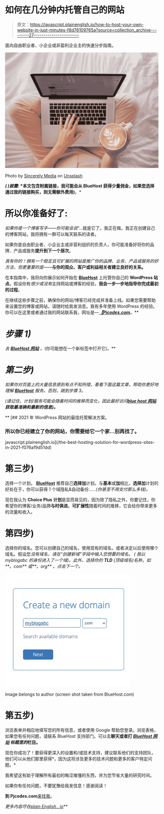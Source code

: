 # 如何在几分钟内托管自己的网站

> 原文：<https://javascript.plainenglish.io/how-to-host-your-own-website-in-just-minutes-f8d76109765a?source=collection_archive---------27----------------------->

面向自由职业者、小企业或非盈利企业主的快速分步指南。

![](img/8ce53de0c79153fa697b684863f5188b.png)

Photo by [Sincerely Media](https://unsplash.com/@sincerelymedia?utm_source=medium&utm_medium=referral) on [Unsplash](https://unsplash.com?utm_source=medium&utm_medium=referral)

***(* ***)披露:*** *本文包含附属链接，我可能会从 BlueHost 获得少量佣金，如果您选择通过我的链接购买，则无需额外费用)**。*

# 所以你准备好了:

*如果你是一个博客写手——你可能会说*“…就是它了。我正在做。我正在创建自己的博客网站，我将拥有一群可以每天联系的读者。

如果你是自由职业者、小企业主或非营利组织的负责人，你可能准备好将你的品牌、产品或服务**提升到下一个层次**。

*真有你的！*拥有一个稳定且可扩展的网站是推广你的品牌、业务、产品或服务的好方法*，但更重要的是*——**与你的观众、客户或利益相关者建立良好的关系。**

在本指南中，我将向你展示如何开始在 [**BlueHost**](https://www.anrdoezrs.net/click-100417643-11660078) 上托管你自己的 **WordPress 站点**。假设你有*很少或没有*主持网站或博客的经验，**我会一步一步地指导你完成最初的过程**。

在继续这些步骤之前，确保你的网站/博客已经完成并准备上线。如果您需要帮助来设置您的博客或网站，请随时给我发消息。我有多年使用 WordPress 的经验。你可以在这里或者通过我的网站联系我，网址是—*[***【Pjcodes.com***](https://www.pjcodes.com/)*。**

# ***步骤 1)***

*去 [**BlueHost 网站**](https://www.anrdoezrs.net/click-100417643-11660078) 。*(你可能想在一个新标签中打开它)。**

# *第二步)*

*如果你对页面上的大量信息感到有点不知所措，看看下面这篇文章，帮助你更好地理解 [**BlueHost**](https://www.anrdoezrs.net/click-100417643-11660078) 服务。*否则，跳到步骤 3。**

**(请记住，计划/服务可能会随着时间的推移而变化，因此最好访问*[****blue host 网站****](https://www.anrdoezrs.net/click-100417643-11660078) **获取最准确和最新的信息)。***

**[](/the-best-hosting-solution-for-wordpress-sites-in-2021-f076af9d51dd) [## 2021 年 WordPress 网站的最佳托管解决方案。

### 所以你已经建立了你的网站，你需要给它一个家…别再找了。

javascript.plainenglish.io](/the-best-hosting-solution-for-wordpress-sites-in-2021-f076af9d51dd) 

# 第三步)

选择一个计划。 [**BlueHost**](https://www.anrdoezrs.net/click-100417643-11660078) 推荐自己**选择加**计划。与**基本**或**加**相比，**选择加**计划的好处在于，你可以获得 1 个域隐私&自动备份……(*你甚至不用支付那么多钱)。*

现在我认为 **Choice Plus 计划**是显而易见的，因为除了隐私之外，你要记住，你希望你的博客/业务/品牌**与时俱进**。**可扩展性**随着时间的推移，它会给你带来更多的流量和收入。

# 第四步)

选择你的域名。您可以创建自己的域名，使用现有的域名，或者决定以后使用哪个域名。假设您*没有域名，请在“创建新域”字段中输入您想要的域名。
( *我以 myblogabc* 的身份进入了一个域)。此外，选择你的 **TLD** (顶级域名)名称，如**。com** 或**。org** 。*点击下一个*。*

![](img/7838ca349ebcbe65a781a73823a96ac2.png)

Image belongs to author (screen shot taken from BlueHost.com)

# 第五步)

浏览表单并相应地填写您的所有信息，或者使用 Google 帮助您登录。浏览表格，如果您有任何问题，请联系 BlueHost 支持部门。可以去**聊天或者打 [***BlueHost 网站***](https://www.anrdoezrs.net/click-100417643-11660078) ***标题里的***栏目。**

现在你成功了！要获得更深入的设置和/或技术支持，建议联系他们的支持团队，他们可以从他们那里获得*，因为这将涉及更多的技术问题和更多的客户特定问题。*

我希望这有助于理解所有最初的晦涩难懂的东西，并为您节省大量的研究时间。

如果你有任何问题，不要犹豫给我发信息！感谢阅读！

**到 Pjcodes.com**[来找我](https://www.pjcodes.com/)。

*更多内容尽在*[*plain English . io*](http://plainenglish.io/)**